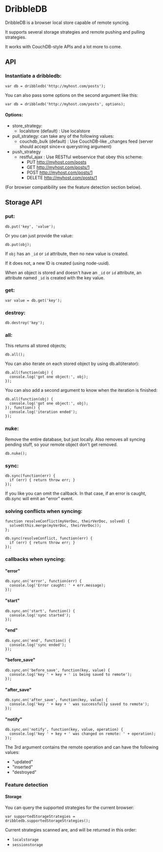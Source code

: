 # DribbleDB

DribbleDB is a browser local store capable of remote syncing.

It supports several storage strategies and remote pushing and pulling strategies.

It works with CouchDB-style APIs and a lot more to come.

## API

### Instantiate a dribbledb:

    var db = dribbledb('http://myhost.com/posts');

You can also pass some options on the second argument like this:

    var db = dribbledb('http://myhost.com/posts', options);

#### Options:

* store_strategy:
  * localstore (default) : Use localstore
* pull_strategy: can take any of the following values:
  * couchdb_bulk (default) : Use CouchDB-like _changes feed (server should accept since=x querystring argument)
* push_strategy
  * restful_ajax : Use RESTful webservice that obey this scheme:
    * PUT http://myhost.com/posts
    * GET http://myhost.com/posts/1
    * POST http://myhost.com/posts/1
    * DELETE http://myhost.com/posts/1

(For browser compatibility see the feature detection section below).

## Storage API

### put:

    db.put('key', 'value');

Or you can just provide the value:

    db.put(obj);

If `obj` has an `_id` or `id` attribute, then no new value is created.

If it does not, a new ID is created (using node-uuid).

When an object is stored and doesn't have an `_id` or `id` attribute, an attribute named `_id` is created with the key value.

### get:

    var value = db.get('key');

### destroy:

    db.destroy('key');

### all:

This returns all stored objects;

    db.all();

You can also iterate on each stored object by using db.all(iterator):

    db.all(function(obj) {
      console.log('got one object:', obj);
    });

You can also add a second argument to know when the iteration is finished:

    db.all(function(obj) {
      console.log('got one object:', obj);
    }), function() {
      console.log('iteration ended');
    });

### nuke:

Remove the entire database, but just locally.
Also removes all syncing pending stuff, so your remote object don't get removed.

    db.nuke();

### sync:

    db.sync(function(err) {
      if (err) { return throw err; }
    });

If you like you can omit the callback. In that case, if an error is caught, db.sync will emit an "error" event.

### solving conflicts when syncing:

    function resolveConflict(myVerDoc, theirVerDoc, solved) {
      solved(this.merge(myVerDoc, theirVerDoc));
    };

    db.sync(resolveConflict, function(err) {
      if (err) { return throw err; }
    });

### callbacks when syncing:

#### "error"

    db.sync.on('error', function(err) {
      console.log('Error caught: ' + err.message);
    });

#### "start"

    db.sync.on('start', function() {
      console.log('sync started');
    });

#### "end"

    db.sync.on('end', function() {
      console.log('sync ended');
    });

#### "before_save"

    db.sync.on('before_save', function(key, value) {
      console.log('key ' + key + ' is being saved to remote');
    });

#### "after_save"

    db.sync.on('after_save', function(key, value) {
      console.log('key ' + key + ' was successfully saved to remote');
    });

#### "notify"

    db.sync.on('notify', function(key, value, operation) {
      console.log('key ' + key + ' was changed on remote: ' + operation);
    });

The 3rd argument contains the remote operation and can have the following values:

* "updated"
* "inserted"
* "destroyed"

### Feature detection

#### Storage

You can query the supported strategies for the current browser:

    var supportedStorageStrategies = dribbledb.supportedStorageStrategies();

Current strategies scanned are, and will be returned in this order:

* `localstorage`
* `sessionstorage`


